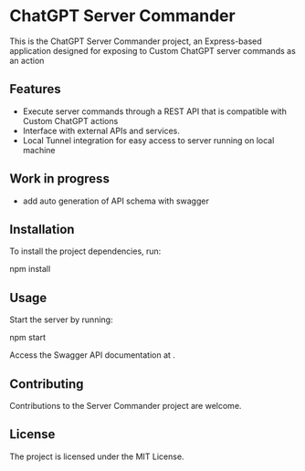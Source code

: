 # ChatGPT Server Commander

This is the ChatGPT Server Commander project, an Express-based application designed for exposing to Custom ChatGPT  server commands as an action

## Features

- Execute server commands through a REST API that is compatible with Custom ChatGPT actions
- Interface with external APIs and services.
- Local Tunnel integration for easy access to server running on local machine

## Work in progress

- add auto generation of API schema with swagger

## Installation

To install the project dependencies, run:

npm install

## Usage

Start the server by running:

npm start

Access the Swagger API documentation at .

## Contributing

Contributions to the Server Commander project are welcome.

## License

The project is licensed under the MIT License.

